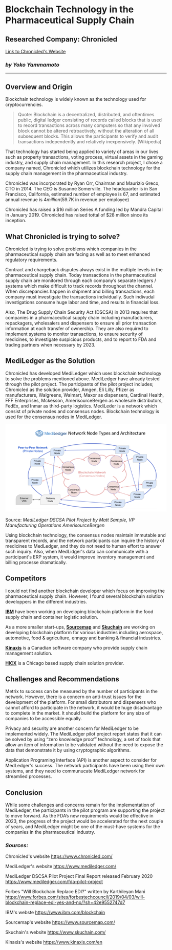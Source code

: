 # Blockchain Technology in the Pharmaceutical Supply Chain
## Researched Company: Chronicled
 [Link to Chronicled's Website](https://www.chronicled.com/)
### *by Yoko Yammamoto*

--------

## Overview and Origin 
Blockchain technology is widely known as the technology used for cryptocurrencies. 

  > Quote: Blockchain is a decentralized, distributed, and oftentimes public, digital ledger consisting of records called blocks that is used to record transactions across many computers so that any involved block cannot be altered retroactively, without the alteration of all subsequent blocks. This allows the participants to verify and audit transactions independently and relatively inexpensively. (Wikipedia)

That technology has started being applied to variety of areas in our lives such as property transactions, voting process, virtual assets in the gaming industry, and supply chain management. In this research project, I chose a company named, Chronicled which utilizes blockchain technology for the supply chain management in the pharmaceutical industry. 

Chronicled was incorporated by Ryan Orr, Chairman and Maurizio Greco, CTO in 2014. The CEO is Susanne Somerville. The headquarter is in San Francisco, California, estimated number of employee is 67, and estimated annual revenue is $4 million ($59.7K in revenue per employee)   

Chronicled has raised a $16 million Series A funding led by Mandra Capital in January 2019. Chronicled has raised tottal of $28 million since its inception. 

## What Chronicled is trying to solve? 

Chronicled is trying to solve problems which companies in the pharmaceutical supply chain are facing as well as to meet enhanced regulatory requirements.  

Contract and chargeback disputes always exist in the multiple levels in the pharmaceutical supply chain. Today transactions in the pharmaceutical supply chain are monitored through each company’s separate ledgers / systems which make difficult to track records throughout the channel.  When discrepancies happen in shipment and billing transactions, each company must investigate the transactions individually. Such indivudal investigations consume huge labor and time, and results in financial loss.  

Also, The Drug Supply Chain Security Act (DSCSA) in 2013 requires that companies in a pharmaceutical supply chain including manufacturers, repackagers, wholesalers and dispensers to ensure all prior transaction information at each transfer of ownership. They are also required to implement systems to monitor transactions, to ensure security of medicines, to investigate suspicious products, and to report to FDA and trading partners when necessary by 2023.  

## MediLedger as the Solution
Chronicled has developed MediLedger which uses blockchain technology to solve the problems mentioned above. MediLedger have already tested through the pilot project. The participants of the pilot project includes; Chronicled as the solution provider, Amgen, Eli Lilly, Pfizer as manufacturers, Walgreens, Walmart, Maxor as dispensers, Cardinal Health, FFF Enterprises, Mckesson, AmerisourceBergen as wholesale distributors, FedEx, and Inmar as third-party logistics. MediLeder is a network which consist of private nodes and consensus nodes. Blockchain technology is used for the consensus nodes in MediLedger. 


![Exhibit 1](Exhibit_1v2.PNG)

Source: *MediLedger DSCSA Pilot Project by Matt Sample, VP Manufacturing Operations AmerisourceBergen*

Using blockchain technology, the consensus nodes maintain immutable and transparent records, and the network participants can inquire the history of medicines to MedLedger, and they do not need to human effort to answer such inquiry. Also, when MedLidger's data can communicate with a participant's ERP system, it would improve inventory management and billing processe dramatically. 

## Competitors 
I could not find another blockchain developer which focus on improving the pharmaceutical supply chain.  However, I found several blockchain solution developpers in the different industries. 

[**IBM**](https://www.ibm.com/blockchain) have been working on developing blockchain platform in the food supply chain and container logistic solution.  

As a more smaller start-ups, [**Sourcemap**](https://www.sourcemap.com/) and [**Skuchain**](https://www.skuchain.com/) are working on developing blockchain platform for various industries including aerospace, automotive, food & agriculture, ennagy and banking & financial industries.

[**Kinaxis**](https://www.kinaxis.com/en) is a Canadian software company who provide supply chain management solution.

[**HICX**](https://www.hicx.com/) is a Chicago based supply chain solution provider.

## Challenges and Recommendations

Metrix to success can be measured by the number of participants in the network.  However, there is a concern on anti-trust issues for the development of the platform.  For small distributors and dispensers who cannot afford to participate in the network, it would be huge disadvantage to complete in the market. It should build the platform for any size of companies to be accessible equally. 

Privacy and security are another concern for MediLedger to be implemented widely. The MediLedger pilot project report states that it can be solved by using “zero knowledge proof” technology, a set of tools that allow an item of information to be validated without the need to expose the data that demonstrate it by using cryptographic algorithms. 

Application Programing Interface (API) is another aspect to consider for MedLedger's success. The network participants have been using their own systems, and they need to communucate MediLedger network for streamlied processes.    

## Conclusion
While some challenges and concerns remain for the implementation of MediLedger, the participants in the pilot program are supporting the project to move forward. As the FDA’s new requirements would be effective in 2023, the progress of the project would be accelerated for the next couple of years, and MediLedger might be one of the must-have systems for the companies in the pharmaceutical industry. 


### *Sources:* 

Chronicled's website https://www.chronicled.com/

MediLedger's website https://www.mediledger.com/

MediLedger DSCSA Pilot Project Final Report released February 2020 https://www.mediledger.com/fda-pilot-project

Forbes "Will Blockchain Replace EDI?" written by Karthileyan Mani https://www.forbes.com/sites/forbestechcouncil/2019/04/03/will-blockchain-replace-edi-yes-and-no/?sh=42e9552747d7

IBM's webste https://www.ibm.com/blockchain

Sourcemap's website https://www.sourcemap.com/ 

Skuchain's website https://www.skuchain.com/

Kinaxis's website https://www.kinaxis.com/en


